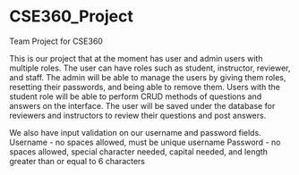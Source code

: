 # CSE360_Project
Team Project for CSE360

This is our project that at the moment has user and admin users with multiple roles. The user can have roles such as student, instructor, reviewer, and staff. The admin will be able to manage the users by giving them roles, resetting their passwords, and being able to remove them. Users with the student role will be able to perform CRUD methods of questions and answers on the interface. The user will be saved under the database for reviewers and instructors to review their questions and post answers.

We also have input validation on our username and password fields.
Username - no spaces allowed, must be unique username
Password - no spaces allowed, special character needed, capital needed, and length greater than or equal to 6 characters
